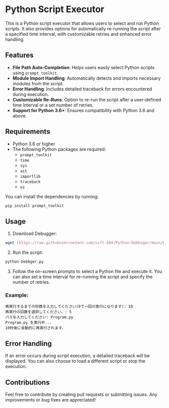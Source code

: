 # Python Script Executor

This is a Python script executor that allows users to select and run Python scripts. It also provides options for automatically re-running the script after a specified time interval, with customizable retries and enhanced error handling.

## Features

- **File Path Auto-Completion**: Helps users easily select Python scripts using `prompt_toolkit`.
- **Module Import Handling**: Automatically detects and imports necessary modules from the script.
- **Error Handling**: Includes detailed traceback for errors encountered during execution.
- **Customizable Re-Runs**: Option to re-run the script after a user-defined time interval or a set number of retries.
- **Support for Python 3.6+**: Ensures compatibility with Python 3.6 and above.

## Requirements

- Python 3.6 or higher
- The following Python packages are required:
  - `prompt_toolkit`
  - `time`
  - `sys`
  - `ast`
  - `importlib`
  - `traceback`
  - `os`

You can install the dependencies by running:

```bash
pip install prompt_toolkit
```

## Usage

1. Download Debugger:

```bash
wget [https://raw.githubusercontent.com/uift-688/Python-Debbuger/main/Debugger.py](https://raw.githubusercontent.com/uift-688/Python-Debugger/refs/heads/main/Debugger.py)
```

2. Run the script:

```bash
python Debbger.py
```

3. Follow the on-screen prompts to select a Python file and execute it. You can also set a time interval for re-running the script and specify the number of retries.

### Example:

```PythonConsole
再実行するまでの秒数を入力してください(0で一回の実行になります): 10
再実行の回数を選択してください。: 5
パスを入力してください: Program.py
Program.py を実行中...
10秒後に自動的に再実行されます。
```

## Error Handling

If an error occurs during script execution, a detailed traceback will be displayed. You can also choose to load a different script or stop the execution.

## Contributions

Feel free to contribute by creating pull requests or submitting issues. Any improvements or bug fixes are appreciated!
